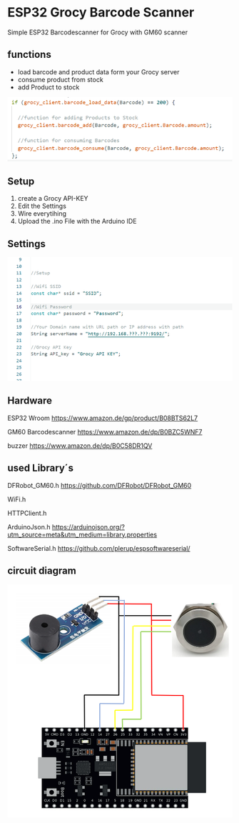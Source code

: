 # ESP32 Grocy Barcode Scanner
Simple ESP32 Barcodescanner for Grocy with GM60 scanner

## functions
   - load barcode and product data form your Grocy server
   - consume product from stock
   - add Product to stock

![functions](functions.png)


## Setup
   1. create a Grocy API-KEY
   2. Edit the Settings
   3. Wire everytihing
   4. Upload the .ino File with the Arduino IDE

## Settings

![settings](settings.png)

## Hardware

ESP32 Wroom https://www.amazon.de/gp/product/B08BTS62L7

GM60 Barcodescanner https://www.amazon.de/dp/B0BZC5WNF7

buzzer https://www.amazon.de/dp/B0C58DR1QV


## used Library´s

DFRobot_GM60.h https://github.com/DFRobot/DFRobot_GM60

WiFi.h

HTTPClient.h

ArduinoJson.h https://arduinojson.org/?utm_source=meta&utm_medium=library.properties

SoftwareSerial.h https://github.com/plerup/espsoftwareserial/


## circuit diagram

![circuit diagram](circuit.png)
